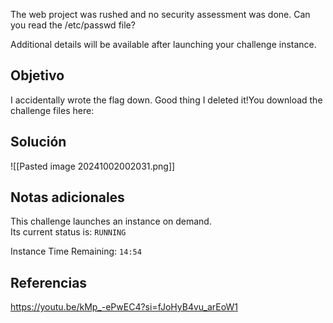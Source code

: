 The web project was rushed and no security assessment was done. Can you read the /etc/passwd file?

Additional details will be available after launching your challenge instance.
## Objetivo
I accidentally wrote the flag down. Good thing I deleted it!You download the challenge files here:
## Solución

![[Pasted image 20241002002031.png]]
## Notas adicionales
This challenge launches an instance on demand.  
Its current status is: `RUNNING`

Instance Time Remaining: `14:54`
## Referencias
https://youtu.be/kMp_-ePwEC4?si=fJoHyB4vu_arEoW1



